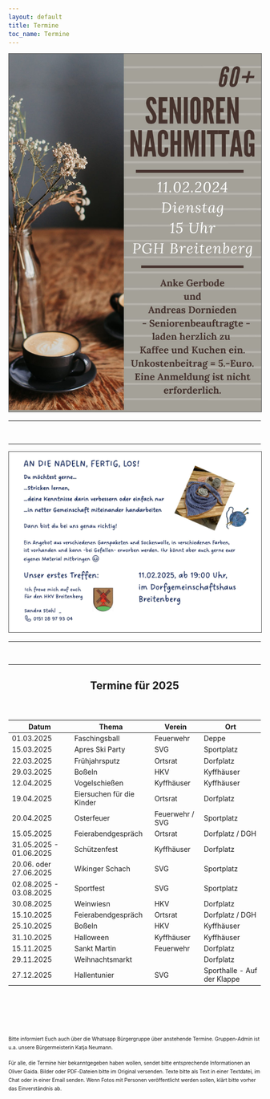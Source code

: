 ```yaml
---
layout: default
title: Termine
toc_name: Termine
---
```


<!-- aktuell wurden keine Termine an den Internetverantwortlichen gemeldet. -->

<!--
    <article class="box post post-excerpt">
        <header class="major">
        <h2>17.11.2024 - Gedenkveranstaltung zum Volkstrauertag um 11:00 Uhr vor dem Denkmal</h2>
        <p><font size="3"></font></p>
        <p></p>
        </header>
    </article>
-->

<a href="#" class="image featured"><img src="images/seniorennachmittag.jpg" alt="" style="border: 1px solid #555"/></a> 

<hr>
<br>
<hr>


<a href="#" class="image featured"><img src="images/stricken-hkv.jpg" alt="" style="border: 1px solid #555"/></a> 


<hr>
<br>
<hr>

<!-- -->


<article class="box post post-excerpt">
    <header class="major">
        <h2>Termine für 2025</h2>
    </header>
</article>

| Datum                   | Thema                     | Verein          | Ort                         |
| ----------------------- | ------------------------- | --------------- | --------------------------- |
| 01.03.2025              | Faschingsball             | Feuerwehr       | Deppe                       |
| 15.03.2025              | Apres Ski Party           | SVG             | Sportplatz                  |
| 22.03.2025              | Frühjahrsputz             | Ortsrat         | Dorfplatz                   |
| 29.03.2025              | Boßeln                    | HKV             | Kyffhäuser                  |
| 12.04.2025              | Vogelschießen             | Kyffhäuser      | Kyffhäuser                  |
| 19.04.2025              | Eiersuchen für die Kinder | Ortsrat         | Dorfplatz                   |
| 20.04.2025              | Osterfeuer                | Feuerwehr / SVG | Sportplatz                  |
| 15.05.2025              | Feierabendgespräch        | Ortsrat         | Dorfplatz / DGH             |
| 31.05.2025 - 01.06.2025 | Schützenfest              | Kyffhäuser      | Dorfplatz                   |
| 20.06. oder 27.06.2025  | Wikinger Schach           | SVG             | Sportplatz                  |
| 02.08.2025 - 03.08.2025 | Sportfest                 | SVG             | Sportplatz                  |
| 30.08.2025              | Weinwiesn                 | HKV             | Dorfplatz                   |
| 15.10.2025              | Feierabendgespräch        | Ortsrat         | Dorfplatz / DGH             |
| 25.10.2025              | Boßeln                    | HKV             | Kyffhäuser                  |
| 31.10.2025              | Halloween                 | Kyffhäuser      | Kyffhäuser                  |
| 15.11.2025              | Sankt Martin              | Feuerwehr       | Dorfplatz                   |
| 29.11.2025              | Weihnachtsmarkt           |                 | Dorfplatz                   |
| 27.12.2025              | Hallentunier              | SVG             | Sporthalle - Auf der Klappe |


<br><br><br><br>


<font size="1">
Bitte informiert Euch auch über die Whatsapp Bürgergruppe über anstehende Termine. Gruppen-Admin ist u.a. unsere Bürgermeisterin Katja Neumann.

Für alle, die Termine hier bekanntgegeben haben wollen, sendet bitte entsprechende Informationen an Oliver Gaida. Bilder oder PDF-Dateien bitte im Original versenden. Texte bitte als Text in einer Textdatei, im Chat oder in einer Email senden. Wenn Fotos mit Personen veröffentlicht werden sollen, klärt bitte vorher das Einverständnis ab.
</font>

